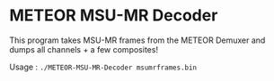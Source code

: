 # METEOR MSU-MR Decoder

This program takes MSU-MR frames from the METEOR Demuxer and dumps all channels + a few composites!

Usage : `./METEOR-MSU-MR-Decoder msumrframes.bin`